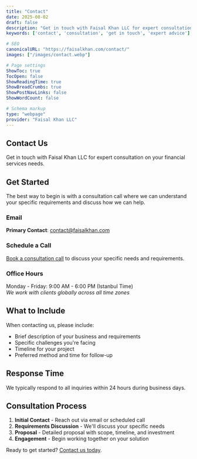 ```yaml
---
title: "Contact"
date: 2025-08-02
draft: false
description: "Get in touch with Faisal Khan LLC for expert consultation on your financial services needs"
keywords: ['contact', 'consultation', 'get in touch', 'expert advice']

# SEO
canonicalURL: "https://faisalkhan.com/contact/"
images: ["/images/contact.webp"]

# Page settings
ShowToc: true
TocOpen: false
ShowReadingTime: true
ShowBreadCrumbs: true
ShowPostNavLinks: false
ShowWordCount: false

# Schema markup
type: "webpage"
provider: "Faisal Khan LLC"
---
```


## Contact Us

Get in touch with Faisal Khan LLC for expert consultation on your financial services needs.

## Get Started

The best way to begin is with a consultation call where we can understand your specific requirements and discuss how we can help.

### Email
**Primary Contact**: [contact@faisalkhan.com](mailto:contact@faisalkhan.com)

### Schedule a Call
[Book a consultation call](/book-a-call/) to discuss your specific needs and requirements.

### Office Hours
Monday - Friday: 9:00 AM - 6:00 PM (Istanbul Time)  
*We work with clients globally across all time zones*

## What to Include

When contacting us, please include:
- Brief description of your business and requirements
- Specific challenges you're facing
- Timeline for your project
- Preferred method and time for follow-up

## Response Time

We typically respond to all inquiries within 24 hours during business days.

## Consultation Process

1. **Initial Contact** - Reach out via email or scheduled call
2. **Requirements Discussion** - We'll discuss your specific needs
3. **Proposal** - Detailed proposal with scope, timeline, and investment
4. **Engagement** - Begin working together on your solution

Ready to get started? [Contact us today](mailto:contact@faisalkhan.com).
